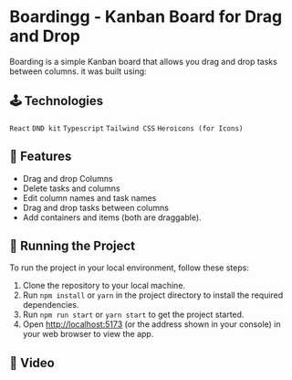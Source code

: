 # Boardingg - Kanban Board for Drag and Drop

<p>Boarding is a simple Kanban board that allows you drag and drop tasks between columns. it was built using: </p>

## 🕹 Technologies

`React`
`DND kit`
`Typescript`
`Tailwind CSS`
`Heroicons (for Icons)`

## 🎁 Features

- Drag and drop Columns
- Delete tasks and columns
- Edit column names and task names
- Drag and drop tasks between columns
- Add containers and items (both are draggable).

## 🚦 Running the Project

To run the project in your local environment, follow these steps:

1. Clone the repository to your local machine.
2. Run `npm install` or `yarn` in the project directory to install the required dependencies.
3. Run `npm run start` or `yarn start` to get the project started.
4. Open [http://localhost:5173](http://localhost:5173) (or the address shown in your console) in your web browser to view the app.

## 🎥 Video
